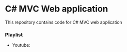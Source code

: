 ﻿# C# MVC Web application

This repository contains code for C# MVC web application


### Playlist
- Youtube:
``` https://www.youtube.com/watch?v=QBkA5_DaasQ&list=PL2Q8rFbm-4ruTcZY39MNOsEu4p76HQ5VX&index=1&pp=iAQB
